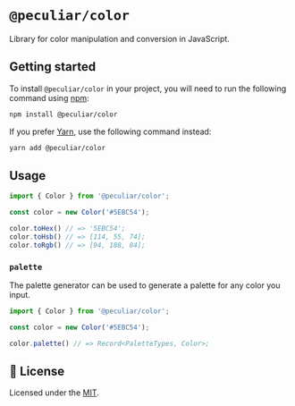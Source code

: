 # `@peculiar/color`

Library for color manipulation and conversion in JavaScript.

## Getting started

To install `@peculiar/color` in your project, you will need to run the
following command using [npm](https://www.npmjs.com/):

```bash
npm install @peculiar/color
```

If you prefer [Yarn](https://yarnpkg.com/en/), use the following command instead:

```bash
yarn add @peculiar/color
```

## Usage

```js
import { Color } from '@peculiar/color';

const color = new Color('#5EBC54');

color.toHex() // => '5EBC54';
color.toHsb() // => [114, 55, 74];
color.toRgb() // => [94, 188, 84];
```

### `palette`

The palette generator can be used to generate a palette for any color you input.

```js
import { Color } from '@peculiar/color';

const color = new Color('#5EBC54');

color.palette() // => Record<PaletteTypes, Color>;
```

## 📝 License

Licensed under the [MIT](/LICENSE).
